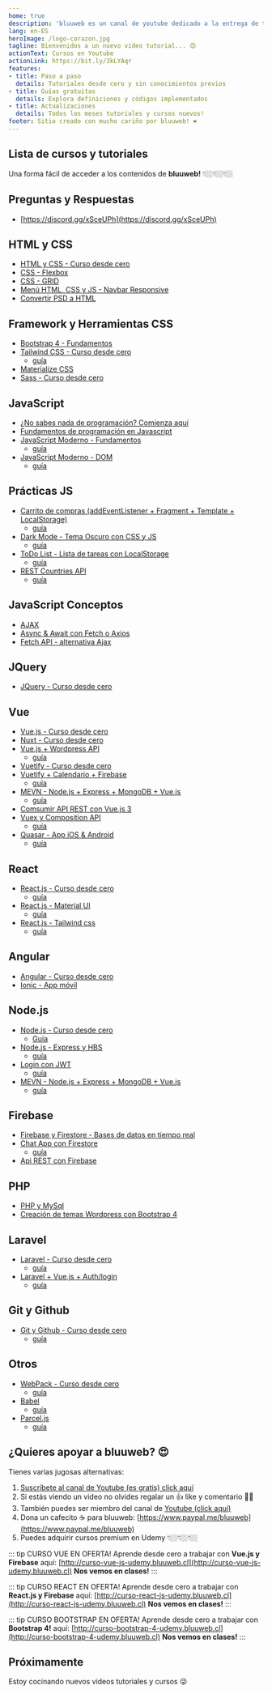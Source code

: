 ```yaml
---
home: true
description: 'bluuweb es un canal de youtube dedicado a la entrega de tutoriales y cursos sobre el desarrollo web.'
lang: en-ES
heroImage: /logo-corazon.jpg
tagline: Bienvenidos a un nuevo video tutorial... 😍
actionText: Cursos en Youtube
actionLink: https://bit.ly/3kLYAqr
features:
- title: Paso a paso
  details: Tutoriales desde cero y sin conocimientos previos
- title: Guías gratuitas
  details: Explora definiciones y códigos implementados
- title: Actualizaciones
  details: Todos los meses tutoriales y cursos nuevos!
footer: Sitio creado con mucho cariño por bluuweb! ❤️
---
```


## Lista de cursos y tutoriales
Una forma fácil de acceder a los contenidos de <b>bluuweb!</b> 👇🏼👇🏼👇🏼

## Preguntas y Respuestas
- [https://discord.gg/xSceUPh](https://discord.gg/xSceUPh)

## HTML y CSS
- [HTML y CSS - Curso desde cero](https://www.youtube.com/watch?v=rr2H086z16s&list=PLPl81lqbj-4LKo66cEts5yC_AjOvqKptm)
- [CSS - Flexbox](https://www.youtube.com/watch?v=6xfhD0t5IdU&list=PLPl81lqbj-4JfZ9Ln5ojAl1GiORf2aK9U)
- [CSS - GRID](https://www.youtube.com/watch?v=n1Lnar9mTF8&list=PLPl81lqbj-4Iyfgr2Arl-P507UsR910xf)
- [Menú HTML, CSS y JS - Navbar Responsive](https://www.youtube.com/watch?v=GVjgi3Fg4Xg&list=PLPl81lqbj-4K8_EFHULcpQMjBLHcp8J01)
- [Convertir PSD a HTML](https://www.youtube.com/watch?v=lvKU_BPcAU0&list=PLPl81lqbj-4Lnt3_n-IUWjF4EtLofhLRw)

## Framework y Herramientas CSS
- [Bootstrap 4 - Fundamentos](https://www.youtube.com/watch?v=z7ecV0tL1Gg)
- [Tailwind CSS - Curso desde cero](https://www.youtube.com/watch?v=3xlUAMXui2c&list=PLPl81lqbj-4JdoHDiERR2ptkw9zRggXAL)
  - [guía](https://bluuweb.github.io/tailwindcss/)
- [Materialize CSS](https://www.youtube.com/watch?v=YJKWkUi2r5g&list=PLPl81lqbj-4J2Lbx1_qp7Yzo7wvjYiQ4E)
- [Sass - Curso desde cero](https://www.youtube.com/watch?v=Nro1WwTdCK4&list=PLPl81lqbj-4I4VwUdjbV2iFg7wispiXKP)

## JavaScript
- [¿No sabes nada de programación? Comienza aquí](https://www.youtube.com/playlist?list=PLPl81lqbj-4KAyrmUlEE9dPWN2oLhC5Wy)
- [Fundamentos de programación en Javascript](https://youtu.be/Zwcqq-7IDI0)
- [JavaScript Moderno - Fundamentos](https://www.youtube.com/watch?v=Z4TuS0HEJP8&list=PLPl81lqbj-4I2ZOzryjPKxfhK3BzTlaJ7)
  - [guía](https://bluuweb.github.io/javascript/fundamentos/)
- [JavaScript Moderno - DOM](https://www.youtube.com/watch?v=11MEBKljhFc&list=PLPl81lqbj-4I2ZOzryjPKxfhK3BzTlaJ7&index=2)
  - [guía](https://bluuweb.github.io/javascript/02-dom/)

## Prácticas JS
- [Carrito de compras (addEventListener + Fragment + Template + LocalStorage)](https://youtu.be/JL7Wo-ASah4)
  - [guía](https://bluuweb.github.io/javascript/02-dom/#practica-template)
- [Dark Mode - Tema Oscuro con CSS y JS](https://youtu.be/3V8E57ChrKM)
  - [guía](https://bluuweb.github.io/practicas/02-dark-mode/)
- [ToDo List - Lista de tareas con LocalStorage](https://youtu.be/DEbNCqe2e2U)
  - [guía](https://bluuweb.github.io/javascript/02a-todo/)
- [REST Countries API](https://www.youtube.com/watch?v=TLKQacsLroo)
  - [guía](https://bluuweb.github.io/practicas/01-api-paises)

## JavaScript Conceptos
- [AJAX](https://www.youtube.com/watch?v=1kA4DowJs08&list=PLPl81lqbj-4L6JypMCzyMqZ0v87dltjqD)
- [Async & Await con Fetch o Axios](https://youtu.be/stiPdlSkTOI)
- [Fetch API - alternativa Ajax](https://www.youtube.com/playlist?list=PLPl81lqbj-4JXPTIPbIvWED-xTVmOzhrf)

## JQuery
- [JQuery - Curso desde cero](https://www.youtube.com/watch?v=DVN8NWppCN0)

## Vue
- [Vue.js - Curso desde cero](https://www.youtube.com/watch?v=GAQB7Y4X5fM&list=PLPl81lqbj-4J-gfAERGDCdOQtVgRhSvIT)
- [Nuxt - Curso desde cero](https://www.youtube.com/watch?v=kekz0zXRxAM)
- [Vue.js + Wordpress API](https://www.youtube.com/watch?v=NBWRdxDhE6k)
  - [guía](https://bluuweb.github.io/vuetify/wordpress-api/)
- [Vuetify - Curso desde cero](https://www.youtube.com/watch?v=WH1UrK_s_Ew&list=PLPl81lqbj-4JZgB4Oapr1lRrzpAqQ4mBL)
- [Vuetify + Calendario + Firebase](https://www.youtube.com/watch?v=I_rJi_Mkx7o)
  - [guía](https://bluuweb.github.io/vuetify/calendario/)
- [MEVN - Node.js + Express + MongoDB + Vue.js](https://www.youtube.com/watch?v=E57J73MzOEc&list=PLPl81lqbj-4KmEokV2b5tRtpBVgEVm0Nz)
  - [guía](https://bluuweb.github.io/mevn/01-primeros-pasos/)
- [Comsumir API REST con Vue.js 3](https://youtu.be/QUZrjnprVQU)
- [Vuex y Composition API](https://youtu.be/eIAZAhYYiJI)
  - [guía](https://bluuweb.github.io/javascript/03-vue-carrito/)
- [Quasar - App iOS & Android](https://www.youtube.com/watch?v=AFMDrML0aOQ&list=PLPl81lqbj-4IWs5u8bDk17gyML-unxXPw)
  - [guía](https://bluuweb.github.io/quasar/)

## React
- [React.js - Curso desde cero](https://www.youtube.com/watch?v=Di4eAxkPNp0&list=PLPl81lqbj-4KswGEN6o4lF0cscQalpycD)
  - [guía](https://bluuweb.github.io/react-udemy/)
- [React.js - Material UI](https://www.youtube.com/watch?v=-ipl60m5eQA&list=PLPl81lqbj-4Kn-PRUvHuzh_591Euc3688)
  - [guía](https://bluuweb.github.io/react-udemy/13-material)
- [React.js - Tailwind css](https://www.youtube.com/watch?v=o9DjWGp9HiE)
  - [guía](https://bluuweb.github.io/tailwindcss/06-react/) 

## Angular
- [Angular - Curso desde cero](https://www.youtube.com/watch?v=mog8EKQX5HI&list=PLPl81lqbj-4JaLibWSbTVrYTyHDadppKq)
- [Ionic - App móvil](https://www.youtube.com/watch?v=IZVhMPSfqAQ&list=PLPl81lqbj-4IzylAHYigeNB_Pob2WGGEG)

## Node.js
- [Node.js - Curso desde cero](https://www.youtube.com/watch?v=mG4U9t5nWG8&list=PLPl81lqbj-4IEnmCXEJeEXPepr8gWtsl6)
  - [Guía](https://bluuweb.github.io/node/)
- [Node.js - Express y HBS](https://youtu.be/0YX-vdMoBEg)
  - [guía](https://bluuweb.github.io/node/20-hbs/)
- [Login con JWT](https://youtu.be/KVhf_TE0D78)
  - [guía](https://bluuweb.github.io/node/07-jwt/)
- [MEVN - Node.js + Express + MongoDB + Vue.js](https://www.youtube.com/watch?v=E57J73MzOEc&list=PLPl81lqbj-4KmEokV2b5tRtpBVgEVm0Nz)
  - [guía](https://bluuweb.github.io/mevn/01-primeros-pasos/)

## Firebase
- [Firebase y Firestore - Bases de datos en tiempo real](https://www.youtube.com/watch?v=gsePWTrOCZE&list=PLPl81lqbj-4JiR1Cio6xEygCZDmZmDUWI)
- [Chat App con Firestore](https://www.youtube.com/watch?v=pnLHUyO96QA&list=PLPl81lqbj-4K4bSaIziJsu3GtCiytRpEL)
  - [guía](https://bluuweb.github.io/javascript/chat/)
- [Api REST con Firebase](https://youtu.be/LE5Vd83Ed0I)

## PHP
- [PHP y MySql](https://www.youtube.com/playlist?list=PLPl81lqbj-4IGS74m9lv1zLOWJzsLjWC_)
- [Creación de temas Wordpress con Bootstrap 4](https://www.youtube.com/watch?v=yxszEbzl4gY&list=PLPl81lqbj-4I8FzPNr03cQjyReh6UkSSl)

## Laravel
- [Laravel - Curso desde cero](https://www.youtube.com/watch?v=KKpXpWCTlbo&list=PLPl81lqbj-4KHPEGngoy5PSjjxcwnpCdb)
  - [guía](https://bluuweb.github.io/tutorial-laravel/)
- [Laravel + Vue.js + Auth/login](https://www.youtube.com/watch?v=QW4dMbFxv3c)
  - [guía](https://bluuweb.github.io/tutorial-laravel/vue/)

## Git y Github
- [Git y Github - Curso desde cero](https://www.youtube.com/watch?v=hWglK8nWh60&list=PLPl81lqbj-4I8i-x2b5_MG58tZfgKmJls)
  - [guía](https://bluuweb.github.io/tutorial-github/guia/)

## Otros
- [WebPack - Curso desde cero](https://www.youtube.com/watch?v=sbrKeDhYev8)
  - [guía](https://bluuweb.github.io/webpack/)
- [Babel](https://www.youtube.com/watch?v=sbrKeDhYev8)
  - [guía](https://bluuweb.github.io/webpack/babel/)
- [Parcel.js](https://www.youtube.com/watch?v=YnZ883a7XP0)
  - [guía](https://bluuweb.github.io/webpack/parcel-js/)


## ¿Quieres apoyar a bluuweb? 😍

Tienes varias jugosas alternativas:
1. [Suscríbete al canal de Youtube (es gratis) click aquí](https://bit.ly/3kLYAqr)
2. Si estás viendo un video no olvides regalar un 👍 like y comentario 🙏🏼
2. También puedes ser miembro del canal de [Youtube (click aquí)](https://www.youtube.com/channel/UCH7IANkyEcsVW_y1IlpkamQ/join)
3. Dona un cafecito ☕ para bluuweb: [https://www.paypal.me/bluuweb](https://www.paypal.me/bluuweb)
3. Puedes adquirir cursos premium en Udemy 👇🏼👇🏼👇🏼

::: tip CURSO VUE EN OFERTA!
Aprende desde cero a trabajar con <b>Vue.js y Firebase</b> aquí: [http://curso-vue-js-udemy.bluuweb.cl](http://curso-vue-js-udemy.bluuweb.cl)
<b>Nos vemos en clases!</b>
:::

::: tip CURSO REACT EN OFERTA!
Aprende desde cero a trabajar con <b>React.js y Firebase</b> aquí: [http://curso-react-js-udemy.bluuweb.cl](http://curso-react-js-udemy.bluuweb.cl)
<b>Nos vemos en clases!</b>
:::

::: tip CURSO BOOTSTRAP EN OFERTA!
Aprende desde cero a trabajar con <b>Bootstrap 4!</b> aquí: [http://curso-bootstrap-4-udemy.bluuweb.cl](http://curso-bootstrap-4-udemy.bluuweb.cl)
<b>Nos vemos en clases!</b>
:::

## Próximamente
Estoy cocinando nuevos videos tutoriales y cursos 😜


